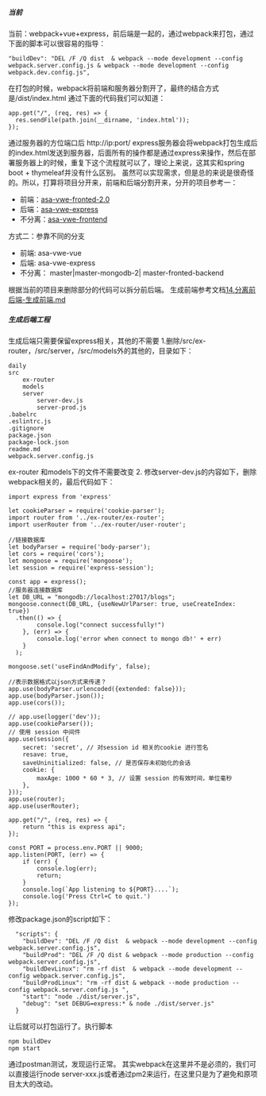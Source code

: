 ##### 当前
当前：webpack+vue+express，前后端是一起的，通过webpack来打包，通过下面的脚本可以很容易的指导：
```
"buildDev": "DEL /F /Q dist  & webpack --mode development --config webpack.server.config.js & webpack --mode development --config webpack.dev.config.js",
```
在打包的时候，webpack将前端和服务器分割开了，最终的结合方式是/dist/index.html
通过下面的代码我们可以知道：
```
app.get("/", (req, res) => {
  res.sendFile(path.join(__dirname, 'index.html'));
});
```
通过服务器的方位端口后 http://ip:port/
express服务器会将webpack打包生成后的index.html发送到服务器，后面所有的操作都是通过express来操作，然后在部署服务器上的时候，重复下这个流程就可以了，理论上来说，这其实和spring boot + thymeleaf并没有什么区别。
虽然可以实现需求，但是总的来说是很奇怪的。所以，打算将项目分开来，前端和后端分割开来，分开的项目参考一：
- 前端：[asa-vwe-fronted-2.0](https://github.com/GitHubsteven/asa-vwe-frontend-2.0)
- 后端：[asa-vwe-express](https://github.com/GitHubsteven/asa-vwe-express)
- 不分离：[asa-vwe-frontend](https://github.com/GitHubsteven/asa-vwe-frontend)

方式二：参靠不同的分支
- 前端: asa-vwe-vue
- 后端: asa-vwe-express
- 不分离： master|master-mongodb-2| master-fronted-backend



根据当前的项目来删除部分的代码可以拆分前后端。
生成前端参考文档[14.分离前后端-生成前端.md](../14.分离前后端-生成前端.md)


##### 生成后端工程
生成后端只需要保留express相关，其他的不需要
1.删除/src/ex-router，/src/server，/src/models外的其他的，目录如下：
```
daily
src
    ex-router
    models
    server
        server-dev.js
        server-prod.js
.babelrc
.eslintrc.js
.gitignore
package.json
package-lock.json
readme.md
webpack.server.config.js
```
ex-router 和models下的文件不需要改变
2. 修改server-dev.js的内容如下，删除webpack相关的，最后代码如下：
```
import express from 'express'

let cookieParser = require('cookie-parser');
import router from '../ex-router/ex-router';
import userRouter from '../ex-router/user-router';

//链接数据库
let bodyParser = require('body-parser');
let cors = require('cors');
let mongoose = require('mongoose');
let session = require('express-session');

const app = express();
//服务器连接数据库
let DB_URL = "mongodb://localhost:27017/blogs";
mongoose.connect(DB_URL, {useNewUrlParser: true, useCreateIndex: true})
  .then(() => {
        console.log("connect successfully!")
    }, (err) => {
        console.log('error when connect to mongo db!' + err)
    }
  );

mongoose.set('useFindAndModify', false);

//表示数据格式以json方式来传递？
app.use(bodyParser.urlencoded({extended: false}));
app.use(bodyParser.json());
app.use(cors());

// app.use(logger('dev'));
app.use(cookieParser());
// 使用 session 中间件
app.use(session({
    secret: 'secret', // 对session id 相关的cookie 进行签名
    resave: true,
    saveUninitialized: false, // 是否保存未初始化的会话
    cookie: {
        maxAge: 1000 * 60 * 3, // 设置 session 的有效时间，单位毫秒
    },
}));
app.use(router);
app.use(userRouter);

app.get("/", (req, res) => {
    return "this is express api";
});

const PORT = process.env.PORT || 9000;
app.listen(PORT, (err) => {
    if (err) {
        console.log(err);
        return;
    }
    console.log(`App listening to ${PORT}....`);
    console.log('Press Ctrl+C to quit.')
});
```

修改package.json的script如下：
```
  "scripts": {
    "buildDev": "DEL /F /Q dist  & webpack --mode development --config webpack.server.config.js",
    "buildProd": "DEL /F /Q dist & webpack --mode production --config webpack.server.config.js",
    "buildDevLinux": "rm -rf dist  & webpack --mode development --config webpack.server.config.js",
    "buildProdLinux": "rm -rf dist & webpack --mode production --config webpack.server.config.js ",
    "start": "node ./dist/server.js",
    "debug": "set DEBUG=express:* & node ./dist/server.js"
  }
```
让后就可以打包运行了。执行脚本
```
npm buildDev
npm start
```
通过postman测试，发现运行正常。
其实webpack在这里并不是必须的，我们可以直接运行node server-xxx.js或者通过pm2来运行，在这里只是为了避免和原项目太大的改动。